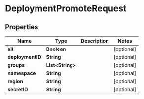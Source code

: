 

# DeploymentPromoteRequest


## Properties

| Name | Type | Description | Notes |
|------------ | ------------- | ------------- | -------------|
|**all** | **Boolean** |  |  [optional] |
|**deploymentID** | **String** |  |  [optional] |
|**groups** | **List&lt;String&gt;** |  |  [optional] |
|**namespace** | **String** |  |  [optional] |
|**region** | **String** |  |  [optional] |
|**secretID** | **String** |  |  [optional] |



